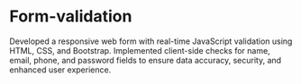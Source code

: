 # Form-validation
Developed a responsive web form with real-time JavaScript validation using HTML, CSS, and Bootstrap. Implemented client-side checks for name, email, phone, and password fields to ensure data accuracy, security, and enhanced user experience.
